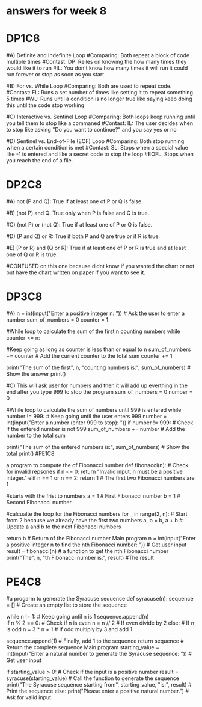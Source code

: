 # answers for week 8
# DP1C8 
#A) Definite and Indefinite Loop #Comparing: Both repeat a block of code multiple times #Contast: DP: Reiles on knowing the how many times they would like it to run #IL: You don't know how many times it will run it could run forever or stop as soon as you start

#B) For vs. While Loop #Comparing: Both are used to repeat code. #Contast: FL: Runs a set number of times like setting it to repeat something 5 times #WL: Runs until a condition is no longer true like saying keep doing this until the code stop working

#C) Interactive vs. Sentinel Loop #Comparing: Both loops keep running until you tell them to stop like a commaned #Contast: IL: The user decides when to stop like asking "Do you want to continue?" and you say yes or no

#D) Sentinel vs. End-of-File (EOF) Loop #Comparing: Both stop running when a certain condition is met #Contast: SL: Stops when a special value like -1 is entered and like a secret code to stop the loop #EOFL: Stops when you reach the end of a file.

# DP2C8

#A) not (P and Q): True if at least one of P or Q is false.

#B) (not P) and Q: True only when P is false and Q is true.

#C) (not P) or (not Q): True if at least one of P or Q is false.

#D) (P and Q) or R: True if both P and Q are true or if R is true.

#E) (P or R) and (Q or R): True if at least one of P or R is true and at least one of Q or R is true.

#CONFUSED on this one because didnt know if you wanted the chart or not but have the chart written on paper if you want to see it.

# DP3C8 
#A) n = int(input("Enter a positive integer n: ")) # Ask the user to enter a number 
sum_of_numbers = 0
counter = 1

#While loop to calculate the sum of the first n counting numbers
while counter <= n: 

#Keep going as long as counter is less than or equal to n 
sum_of_numbers += counter # Add the current counter to the total sum 
counter += 1

print("The sum of the first", n, "counting numbers is:", sum_of_numbers) # Show the answer 
print()

#C) This will ask user for numbers and then it will add up everthing in the end after you type 999 to stop the program sum_of_numbers = 0
number = 0

#While loop to calculate the sum of numbers until 999 is entered
while number != 999: # Keep going until the user enters 999 number = int(input("Enter a number (enter 999 to stop): "))
if number != 999: # Check if the entered number is not 999 sum_of_numbers += number # Add the number to the total sum

print("The sum of the entered numbers is:", sum_of_numbers) # Show the total print() #PE1C8

a program to compute the of Fibonacci number
def fibonacci(n): # Check for invalid repsones if n <= 0: return "Invalid input, n must be a positive integer." elif n == 1 or n == 2: return 1 # The first two Fibonacci numbers are 1

#starts with the frist to numbers 
a = 1  # First Fibonacci number
b = 1  # Second Fibonacci number

#calcualte the loop for the Fibonacci numbers
for _ in range(2, n):  # Start from 2 because we already have the first two numbers
    a, b = b, a + b  # Update a and b to the next Fibonacci numbers

return b  # Return of the Fibonacci number
Main program
n = int(input("Enter a positive integer n to find the nth Fibonacci number: ")) # Get user input result = fibonacci(n) # a function to get the nth Fibonacci number print("The", n, "th Fibonacci number is:", result) #The result

# PE4C8

#a progarm to generate the Syracuse sequence
def syracuse(n): sequence = [] # Create an empty list to store the sequence

while n != 1:  # Keep going until n is 1
    sequence.append(n)  
    if n % 2 == 0:  # Check if n is even
        n = n // 2  # If even divide by 2
    else:  # If n is odd
        n = 3 * n + 1  # If odd multiply by 3 and add 1

sequence.append(1)  # Finally, add 1 to the sequence
return sequence  # Return the complete sequence
Main program
starting_value = int(input("Enter a natural number to generate the Syracuse sequence: ")) # Get user input

if starting_value > 0: # Check if the input is a positive number result = syracuse(starting_value) # Call the function to generate the sequence print("The Syracuse sequence starting from", starting_value, "is:", result) # Print the sequence else: print("Please enter a positive natural number.") # Ask for valid input
